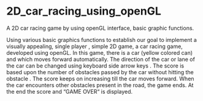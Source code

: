 # 2D_car_racing_using_openGL


A 2D car racing game by using openGL interface, basic graphic functions.


Using various basic graphics functions to establish our goal to implement a visually appealing, single player , simple 2D game, a car racing game, 
developed using openGL. In this game, there is a car (yellow colored can) and which moves forward automatically. The direction of the car or lane of
the car can be changed using keyboard side arrow keys . The score is based upon the number of obstacles passed by the car without hitting the
obstacle . The score keeps on increasing till the car moves forward. When the car encounters other obstacles present in the road, the game ends. At
the end the score and “GAME OVER“ is displayed.
